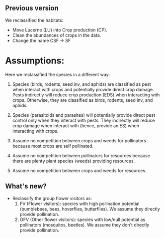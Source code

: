 ## Previous version

We reclassified the habitats:

* Move Lucerne (LU) into Crop production (CP).
* Clean the abundances of crops in the data.
* Change the name CSF -> SF

  

# Assumptions:

Here we reclassified the species in a different way:

1. Species (birds, rodents, seed inv, and aphids) are classified as pest when interact with crops and potentially provide direct crop damage. Pests indirectly will reduce crop production (EDS) when interacting with crops. Otherwise, they are classified as birds, rodents, seed inv, and aphids.
   
2. Species (parasitoids and parasites) will potentially provide direct pest control only when they interact with pests. They indirectly will reduce crop damage when interact with (hence, provide an ES) when interacting with crops.

1. Assume no competition between crops and weeds for pollinators because most crops are self pollinated.
2. Assume no competition between pollinators for resources because there are plenty plant species (weeds) providing resources.
3. Assume no competition between crops and weeds for resources.


## What's new?

* Reclassify the group flower visitors as:
  1) FV (Flower visitors): species with high pollination potential (bumblebees, bees, hoverflies, butterflies). We assume they directly provide pollination.
  2) OFV (Other flower visitors): species with low/null potential as pollinators (mosquitos, beetles). We assume they don't directly provide pollination.
